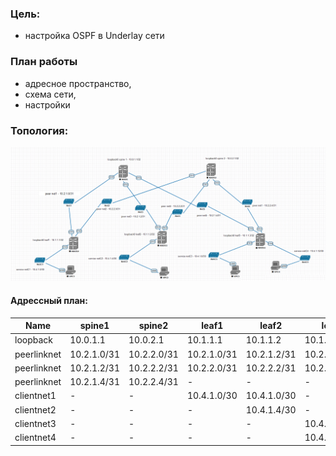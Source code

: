 ### Цель:
- настройка OSPF в Underlay сети

### План работы
- адресное пространство,
- схема сети,
- настройки

### Топология:
![imag_1](net_scheme.png)

#### Адрессный план:
Name|spine1|spine2|leaf1|leaf2|leaf3|server1|server2|server3|server4
|---|---|---|---|---|---|---|---|---|---|
loopback|10.0.1.1|10.0.2.1|10.1.1.1|10.1.1.2|10.1.1.3|-|-|-|-
peerlinknet|10.2.1.0/31|10.2.2.0/31|10.2.1.0/31|10.2.1.2/31|10.2.1.4/31|-|-|-|-
peerlinknet|10.2.1.2/31|10.2.2.2/31|10.2.2.0/31|10.2.2.2/31|10.2.2.4/31|-|-|-|-
peerlinknet|10.2.1.4/31|10.2.2.4/31|-|-|-|-|-|-|-
clientnet1|-|-|10.4.1.0/30|10.4.1.0/30|-|-|-|-|-|-|-
clientnet2|-|-|-|10.4.1.4/30|-|-|10.4.1.4/30|-|-
clientnet3|-|-|-|-|10.4.1.8/30|-|-|10.4.1.8/30|-
clientnet4|-|-|-|-|10.4.1.12/30|-|-|-|10.4.1.12/30
